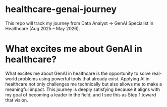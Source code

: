 # healthcare-genai-journey
This repo will track my journey from Data Analyst → GenAI Specialist in Healthcare (Aug 2025 – May 2026).

# What excites me about GenAI in healthcare?
What excites me about GenAI in healthcare is the opportunity to solve real-world problems using powerful tools that already exist. Applying AI in healthcare not only challenges me technically but also allows me to make a meaningful impact. This journey is deeply satisfying because it aligns with my goal of becoming a leader in the field, and I see this as Step 1 toward that vision.
